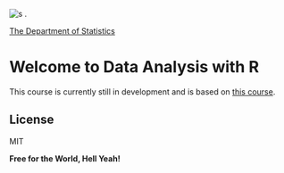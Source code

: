 ![s](http://math.huji.ac.il/~workshop2017/huji2.jpg) . 

[The Department of Statistics](http://new.huji.ac.il/en)

# **Welcome to Data Analysis with R**

This course is currently still in development and is based on [this course](https://github.com/datasciencelabs/2017). 


License
----

MIT


**Free for the World, Hell Yeah!**
